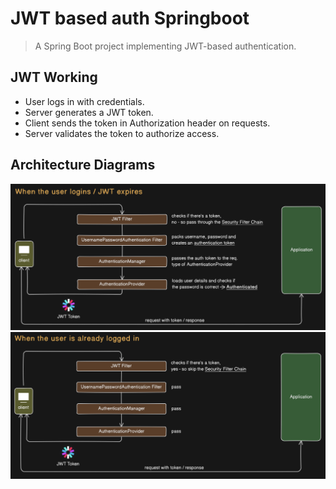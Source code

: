 # JWT based auth Springboot
> A Spring Boot project implementing JWT-based authentication.

## JWT Working
- User logs in with credentials.
- Server generates a JWT token.
- Client sends the token in Authorization header on requests.
- Server validates the token to authorize access.

## Architecture Diagrams
<img src="arch/arch1.png" width="600" />
<img src="arch/arch2.png" width="600" />
